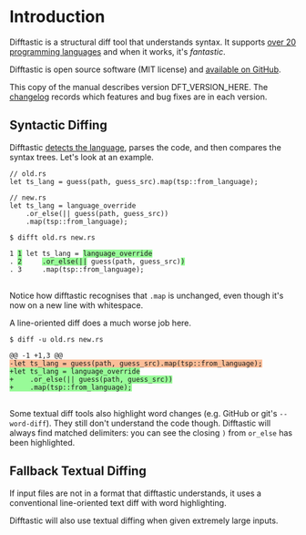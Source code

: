 # Introduction

Difftastic is a structural diff tool that understands syntax. It
supports [over 20 programming languages](./languages_supported.html)
and when it works, it's *fantastic*.

Difftastic is open source software (MIT license) and [available on
GitHub](https://github.com/wilfred/difftastic).

This copy of the manual describes version DFT_VERSION_HERE. The
[changelog](https://github.com/Wilfred/difftastic/blob/master/CHANGELOG.md)
records which features and bug fixes are in each version.

## Syntactic Diffing

Difftastic [detects the language](./usage.html#language-detection), parses the code, and then
compares the syntax trees. Let's look at an example.

```
// old.rs
let ts_lang = guess(path, guess_src).map(tsp::from_language);
```
```
// new.rs
let ts_lang = language_override
    .or_else(|| guess(path, guess_src))
    .map(tsp::from_language);
```

<pre><code style="display:block">$ difft old.rs new.rs

1 <span style="background-color: PaleGreen">1</span> let ts_lang = <span style="background-color: PaleGreen">language_override</span>
. <span style="background-color: PaleGreen">2</span>     <span style="background-color: PaleGreen">.or_else(||</span> guess(path, guess_src)<span style="background-color: PaleGreen">)</span>
. 3     .map(tsp::from_language);
</code>
</pre>

Notice how difftastic recognises that `.map` is unchanged, even though
it's now on a new line with whitespace.

A line-oriented diff does a much worse job here.

<pre><code style="display:block">$ diff -u old.rs new.rs

@@ -1 +1,3 @@
<span style="background-color: #fbbd98">-let ts_lang = guess(path, guess_src).map(tsp::from_language);</span>
<span style="background-color: PaleGreen">+let ts_lang = language_override
+    .or_else(|| guess(path, guess_src))
+    .map(tsp::from_language);</span>
</code>
</pre>

Some textual diff tools also highlight word changes (e.g. GitHub or
git's `--word-diff`). They still don't understand the code
though. Difftastic will always find matched delimiters: you can see
the closing `)` from `or_else` has been highlighted.

## Fallback Textual Diffing

If input files are not in a format that difftastic understands, it
uses a conventional line-oriented text diff with word highlighting.

Difftastic will also use textual diffing when given extremely large
inputs.
